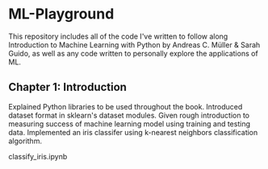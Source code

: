 # ML-Playground

This repository includes all of the code I've written to follow along Introduction to Machine Learning with Python by Andreas C. Müller & Sarah Guido, as well as any code written to personally explore the applications of ML.

## Chapter 1: Introduction

Explained Python libraries to be used throughout the book. Introduced dataset format in sklearn's dataset modules. Given rough introduction to measuring success of machine learning model using training and testing data. Implemented an iris classifer using k-nearest neighbors classification algorithm.

classify_iris.ipynb
